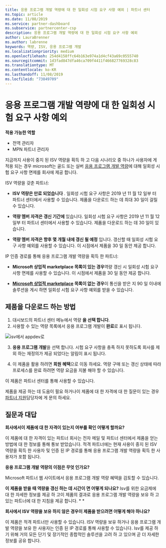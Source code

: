```yaml
---
title: 응용 프로그램 개발 역량에 대 한 일회성 시험 요구 사항 예외 | 파트너 센터
ms.topic: article
ms.date: 11/08/2019
ms.service: partner-dashboard
ms.subservice: partnercenter-csp
description: 응용 프로그램 개발 역량에 대 한 일회성 시험 요구 사항 예외
author: LauraBrenner
ms.author: labrenne
keywords: 역량, ISV, 응용 프로그램 개발
ms.localizationpriority: medium
ms.openlocfilehash: 254d4158ffc64b163e974a1d4cf43a69c0555740
ms.sourcegitcommit: 1d3fad847dfa46ca709f4411f466827769328c83
ms.translationtype: MT
ms.contentlocale: ko-KR
ms.lasthandoff: 11/08/2019
ms.locfileid: "73849709"
---
```

# <a name="one-time-exam-requirements-exemption-for-the-application-development-competency"></a>응용 프로그램 개발 역량에 대 한 일회성 시험 요구 사항 예외

**적용 가능한 역할**

- 전역 관리자
- MPN 파트너 관리자

지금까지 사용이 중지 된 ISV 역량을 획득 하 고 다음 시나리오 중 하나가 사용자에 게 적용 되는 경우 microsoft는 골드 또는 실버 [응용 프로그램 개발 역량](https://partner.microsoft.com/membership/application-development-competency)에 대해 일회성 시험 요구 사항 면제를 회사에 제공 합니다. 

ISV 역량을 갖춘 파트너:

- **ISV 역량은 만료 되었습니다** . 일회성 시험 요구 사항은 2019 년 11 월 12 일부 터 파트너 센터에서 사용할 수 있습니다. 제품을 다운로드 하는 데 최대 30 일이 걸릴 수 있습니다. 

- **역량 멤버 자격은 갱신 기간에** 있습니다. 일회성 시험 요구 사항은 2019 년 11 월 12 일부 터 파트너 센터에서 사용할 수 있습니다. 제품을 다운로드 하는 데 30 일이 있습니다. 

- **역량 멤버 자격은 향후 몇 개월 내에 갱신 될 예정** 입니다. 갱신할 때 일회성 시험 요구 사항 예외를 사용할 수 있습니다. 이 시점에서 제품을 30 일 동안 제공 합니다.

IP 인증 경로를 통해 응용 프로그램 개발 역량을 획득 한 파트너:

- **Microsoft 상업적 marketplace 목록이 있는 경우**역량 갱신 시 일회성 시험 요구 사항 면제를 사용할 수 있습니다. 이 시점에서 제품을 30 일 동안 제공 합니다.

- **[Microsoft 상업적 marketplace](https://azure.microsoft.com/overview/commercial-marketplace/) 목록이 없는 경우**이 통신을 받은 지 90 일 이내에 솔루션을 게시 하면 일회성 시험 요구 사항 예외를 받을 수 있습니다.

## <a name="how-to-get-your-offer"></a>제품을 다운로드 하는 방법

1. 대시보드의 파트너 센터 메뉴에서 역량 **을 선택 합니다**.
2. 사용할 수 있는 역량 목록에서 응용 프로그램 개발이 **완료**로 표시 됩니다.

![isv에서 appdev로](images/appdev.png)

3. **응용 프로그램 개발**을 선택 합니다. 시험 요구 사항을 충족 하지 못하도록 회사를 제외 하는 재정의가 제공 되었다는 알림이 표시 됩니다. 

4. 이 제품을 활용 하려면 **회원 혜택**으로 이동 하세요. 역량 구매 또는 갱신 상태에 따라 프로세스를 완료 하려면 역량 요금을 지불 해야 할 수 있습니다. 

이 제품은 파트너 센터를 통해 사용할 수 있습니다.

제품을 제공 하는 데 도움이 필요 하거나이 제품에 대 한 자격에 대 한 질문이 있는 경우 [파트너 지원](https://partner.microsoft.com/Support)담당자에 게 문의 하세요. 

## <a name="frequently-asked-questions"></a>질문과 대답

**회사에서이 제품에 대 한 자격이 있는지 여부를 확인 어떻게 할까요?**

이 제품에 대 한 자격이 있는 파트너 회사는 전자 메일 및 파트너 센터에서 제품을 얻는 방법에 대 한 정보를 통해 통보 받았습니다. 적격 파트너에는 현재 사용이 중지 된 ISV 역량을 획득 한 사용자 및 인증 된 IP 경로를 통해 응용 프로그램 개발 역량을 획득 한 사용자가 포함 됩니다. 

**응용 프로그램 개발 역량의 이점은 무엇 인가요?**

Microsoft 파트너 웹 사이트에서 응용 프로그램 개발 역량 혜택을 검토할 수 있습니다. 

**이 제품을 받을 때 역량을 갱신 하는 데 시간이 면 어떻게 되나요?** Isv를 위한 요금제에 대 한 자세한 정보를 제공 하 고이 제품의 결과로 응용 프로그램 개발 역량을 보유 하 고 있는 파트너에 대 한 지침을 제공 합니다. * *  

**회사에서 ISV 역량을 보유 하지 않은 경우이 제품을 받으려면 어떻게 해야 하나요?**

이 제품은 적격 파트너만 사용할 수 있습니다. ISV 역량을 보유 하거나 응용 프로그램 개발 역량을 보유 한 사용자는 인증 된 IP 경로를 통해 사용할 수 있습니다. Isv를 제공 하기 위해 거의 모든 단기 및 장기적인 종합적인 솔루션을 고려 하 고 있으며 곧 더 자세한 정보를 공유 합니다. 


